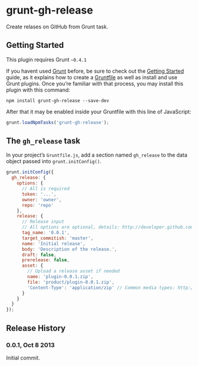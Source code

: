 # grunt-gh-release

Create relases on GitHub from Grunt task.

## Getting Started
This plugin requires Grunt `~0.4.1`

If you havent used [Grunt](http://gruntjs.com/) before, be sure to check out the [Getting Started](http://gruntjs.com/getting-started) guide, as it explains how to create a [Gruntfile](http://gruntjs.com/sample-gruntfile) as well as install and use Grunt plugins. Once you’re familiar with that process, you may install this plugin with this command:

```shell
npm install grunt-gh-release --save-dev
```

After that it may be enabled inside your Gruntfile with this line of JavaScript:

```js
grunt.loadNpmTasks('grunt-gh-release');
```

## The `gh_release` task

In your project’s `Gruntfile.js`, add a section named `gh_release` to the data object passed into `grunt.initConfig()`.

```js
grunt.initConfig({
  gh_release: {
    options: {
      // All is required
      token: '...',
      owner: 'owner',
      repo: 'repo'
    },
    release: {
      // Release input
      // All options are optional, details: http://developer.github.com/v3/repos/releases/#input-1
      tag_name: '0.0.1',
      target_commitish: 'master',
      name: 'Initial release',
      body: 'Description of the release.',
      draft: false,
      prerelease: false,
      asset: {
        // Upload a release asset if needed
        name: 'plugin-0.0.1.zip',
        file: 'product/plugin-0.0.1.zip',
        'Content-Type': 'application/zip' // Common media types: http://en.wikipedia.org/wiki/Internet_media_type#List_of_common_media_types
      }
    }
  }
});
```

## Release History
### 0.0.1, Oct 8 2013
Initial commit.
